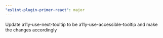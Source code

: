 ```yaml
---
"eslint-plugin-primer-react": major
---
```


Update a11y-use-next-tooltip to be a11y-use-accessible-tooltip and make the changes accordingly
